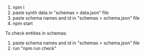 1. npm i
2. paste synth data in "schemas > data.json" file
3. paste schema names and id in "schemas > schema.json" file
4. npm start

To check entities in schemas:
1. paste schema names and id in "schemas > schema.json" file
2. run "npm run check"